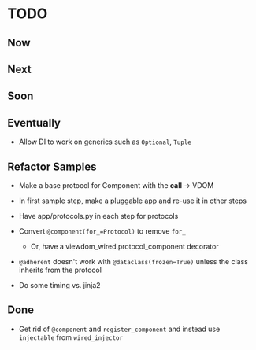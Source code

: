 # TODO

## Now

## Next

## Soon

## Eventually

- Allow DI to work on generics such as `Optional`, `Tuple`

## Refactor Samples

- Make a base protocol for Component with the __call__ -> VDOM

- In first sample step, make a pluggable app and re-use it in other steps

- Have app/protocols.py in each step for protocols

- Convert `@component(for_=Protocol)` to remove `for_`

  - Or, have a viewdom_wired.protocol_component decorator

- `@adherent` doesn't work with `@dataclass(frozen=True)` unless the class inherits from the protocol

- Do some timing vs. jinja2

## Done

- Get rid of `@component` and `register_component` and instead use `injectable`
from `wired_injector`
